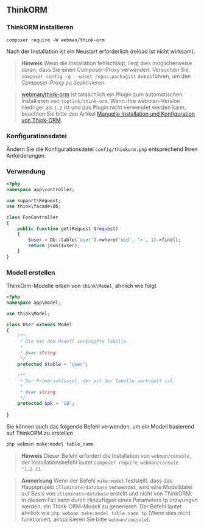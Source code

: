 ## ThinkORM

### ThinkORM installieren

`composer require -W webman/think-orm`

Nach der Installation ist ein Neustart erforderlich (reload ist nicht wirksam).

> **Hinweis**
> Wenn die Installation fehlschlägt, liegt dies möglicherweise daran, dass Sie einen Composer-Proxy verwenden. Versuchen Sie, `composer config -g --unset repos.packagist` auszuführen, um den Composer-Proxy zu deaktivieren.

> [webman/think-orm](https://www.workerman.net/plugin/14) ist tatsächlich ein Plugin zum automatischen Installieren von `toptink/think-orm`. Wenn Ihre webman-Version niedriger als `1.2` ist und das Plugin nicht verwendet werden kann, beachten Sie bitte den Artikel [Manuelle Installation und Konfiguration von Think-ORM](https://www.workerman.net/a/1289).

### Konfigurationsdatei
Ändern Sie die Konfigurationsdatei `config/thinkorm.php` entsprechend Ihren Anforderungen.

### Verwendung

```php
<?php
namespace app\controller;

use support\Request;
use think\facade\Db;

class FooController
{
    public function get(Request $request)
    {
        $user = Db::table('user')->where('uid', '>', 1)->find();
        return json($user);
    }
}
```

### Modell erstellen

ThinkOrm-Modelle erben von `think\Model`, ähnlich wie folgt
```php
<?php
namespace app\model;

use think\Model;

class User extends Model
{
    /**
     * Die mit dem Modell verknüpfte Tabelle.
     *
     * @var string
     */
    protected $table = 'user';

    /**
     * Der Primärschlüssel, der mit der Tabelle verknüpft ist.
     *
     * @var string
     */
    protected $pk = 'id';
    
}
```

Sie können auch das folgende Befehl verwenden, um ein Modell basierend auf ThinkORM zu erstellen
```bash
php webman make:model table_name
```

> **Hinweis**
> Dieser Befehl erfordert die Installation von `webman/console`, der Installationsbefehl lautet `composer require webman/console ^1.2.13`.

> **Anmerkung**
> Wenn der Befehl `make:model` feststellt, dass das Hauptprojekt `illuminate/database` verwendet, wird eine Modelldatei auf Basis von `illuminate/database` erstellt und nicht von ThinkORM. In diesem Fall kann durch Hinzufügen eines Parameters tp erzwungen werden, ein Think-ORM-Modell zu generieren. Der Befehl lautet ähnlich wie `php webman make:model table_name tp` (Wenn dies nicht funktioniert, aktualisieren Sie bitte `webman/console`).
